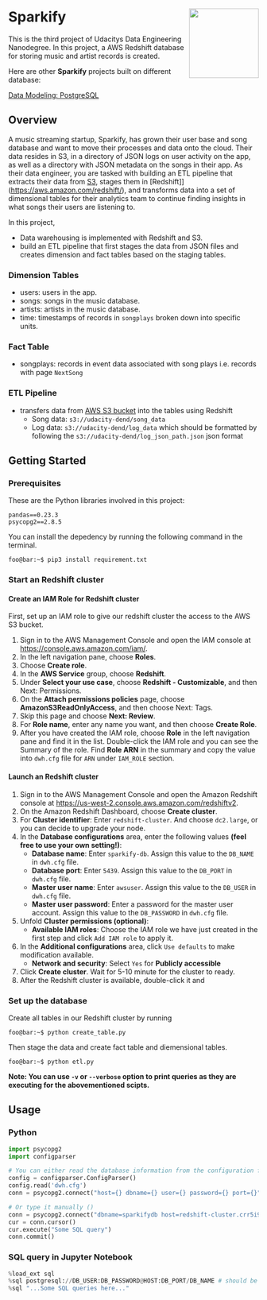 # Sparkify <img src='https://s3.amazonaws.com/video.udacity-data.com/topher/2018/May/5b06cfa8_3-4-p-query-a-digital-music-store-database1/3-4-p-query-a-digital-music-store-database1.jpg' align="right" height="140" />

This is the third project of Udacitys Data Engineering Nanodegree. In this project, a AWS Redshift database for storing music and artist records is created.

Here are other **Sparkify** projects built on different database:

[Data Modeling: PostgreSQL](https://github.com/kevinkevin556/Sparkify-Postgres)

## Overview

A music streaming startup, Sparkify, has grown their user base and song database and want to move their processes and data onto the cloud. Their data resides in S3, in a directory of JSON logs on user activity on the app, as well as a directory with JSON metadata on the songs in their app. As their data engineer, you are tasked with building an ETL pipeline that extracts their data from [S3](https://aws.amazon.com/s3/), stages them in [Redshift]](https://aws.amazon.com/redshift/), and transforms data into a set of dimensional tables for their analytics team to continue finding insights in what songs their users are listening to.

In this project,

- Data warehousing is implemented with Redshift and S3.
- build an ETL pipeline that first stages the data from JSON files and creates dimension and fact tables based on the staging tables.

### Dimension Tables

- users: users in the app.
- songs: songs in the music database.
- artists: artists in the music database.
- time: timestamps of records in `songplays` broken down into specific units.

### Fact Table

- songplays: records in event data associated with song plays i.e. records with page `NextSong`

### ETL Pipeline

- transfers data from [AWS S3 bucket](https://s3.console.aws.amazon.com/s3/buckets/udacity-dend/) into the tables using Redshift
  - Song data: `s3://udacity-dend/song_data`
  - Log data: `s3://udacity-dend/log_data` which should be formatted by following the `s3://udacity-dend/log_json_path.json` json format

## Getting Started

### Prerequisites

These are the Python libraries involved in this project:

```console
pandas==0.23.3
psycopg2==2.8.5
```

You can install the depedency by running the following command in the terminal.

```console
foo@bar:~$ pip3 install requirement.txt
```

### Start an Redshift cluster

#### Create an IAM Role for Redshift cluster

First, set up an IAM role to give our redshift cluster the access to the AWS S3 bucket.

1. Sign in to the AWS Management Console and open the IAM console at https://console.aws.amazon.com/iam/.
2. In the left navigation pane, choose **Roles**.
3. Choose **Create role**.
4. In the **AWS Service** group, choose **Redshift**.
5. Under **Select your use case**, choose **Redshift - Customizable**, and then Next: Permissions.
6. On the **Attach permissions policies** page, choose **AmazonS3ReadOnlyAccess**, and then choose Next: Tags.
7. Skip this page and choose **Next: Review**.
8. For **Role name**, enter any name you want, and then choose **Create Role**.
9. After you have created the IAM role, choose **Role** in the left navigation pane and find it in the list. Double-click the IAM role and you can see the Summary of the role. Find **Role ARN** in the summary and copy the value into `dwh.cfg` file for `ARN` under `IAM_ROLE` section.

#### Launch an Redshift cluster

1. Sign in to the AWS Management Console and open the Amazon Redshift console at https://us-west-2.console.aws.amazon.com/redshiftv2.
2. On the Amazon Redshift Dashboard, choose **Create cluster**.
3. For **Cluster identifier**: Enter `redshift-cluster`. And choose `dc2.large`, or you can decide to upgrade your node.
4. In the **Database configurations** area, enter the following values **(feel free to use your own setting!)**:
    - **Database name**: Enter `sparkify-db`. Assign this value to the `DB_NAME` in `dwh.cfg` file.
    - **Database port**: Enter `5439`. Assign this value to the `DB_PORT` in `dwh.cfg` file.
    - **Master user name**: Enter `awsuser`. Assign this value to the `DB_USER` in `dwh.cfg` file.
    - **Master user password**: Enter a password for the master user account. Assign this value to the `DB_PASSWORD` in `dwh.cfg` file.
5. Unfold **Cluster permissions (optional)**:
    - **Available IAM roles**: Choose the IAM role we have just created in the first step and click `Add IAM role` to apply it.
6. In the **Additional configurations** area, click `Use defaults` to make modification available.
    - **Network and security**: Select `Yes` for **Publicly accessible**
7. Click **Create cluster**. Wait for 5-10 minute for the cluster to ready.
8. After the Redshift cluster is available, double-click it and 


### Set up the database

Create all tables in our Redshift cluster by running

```console
foo@bar:~$ python create_table.py
```

Then stage the data and create fact table and diemensional tables.

```console
foo@bar:~$ python etl.py
```

**Note: You can use `-v` or `--verbose` option to print queries as they are executing for the abovementioned scipts.**

## Usage

### Python

``` Python
import psycopg2
import configparser

# You can either read the database information from the configuration file
config = configparser.ConfigParser()
config.read('dwh.cfg')
conn = psycopg2.connect("host={} dbname={} user={} password={} port={}".format(*config['CLUSTER'].values()))

# Or type it manually ()
conn = psycopg2.connect("dbname=sparkifydb host=redshift-cluster.crr5i9wttifi.us-west-2.redshift.amazonaws.com port=5439 user=awsuser password=Passw0rd") # the argument here should be modified based on your own configuration
cur = conn.cursor()
cur.execute("Some SQL query")
conn.commit()
```

### SQL query in Jupyter Notebook

```Python
%load_ext sql
%sql postgresql://DB_USER:DB_PASSWORD@HOST:DB_PORT/DB_NAME # should be modified based on your own configuration
%sql "...Some SQL queries here..."
```